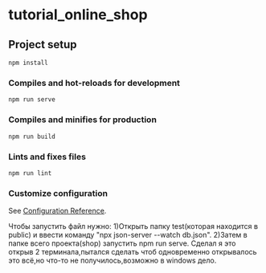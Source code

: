 # tutorial_online_shop

## Project setup
```
npm install
```

### Compiles and hot-reloads for development
```
npm run serve
```

### Compiles and minifies for production
```
npm run build
```

### Lints and fixes files
```
npm run lint
```

### Customize configuration
See [Configuration Reference](https://cli.vuejs.org/config/).

Чтобы запустить файл нужно:
1)Открыть папку test(которая находится в public) и ввести команду "npx json-server --watch db.json".
2)Затем в папке всего проекта(shop) запустить npm run serve.
Сделал я это открыв 2 терминала,пытался сделать чтоб одновременно открывалось это всё,но что-то не получилось,возможно в windows дело.
